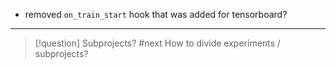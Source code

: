 
- removed `on_train_start` hook that was added for tensorboard?






---

> [!question] Subprojects?  #next
> How to divide experiments / subprojects?  


 






